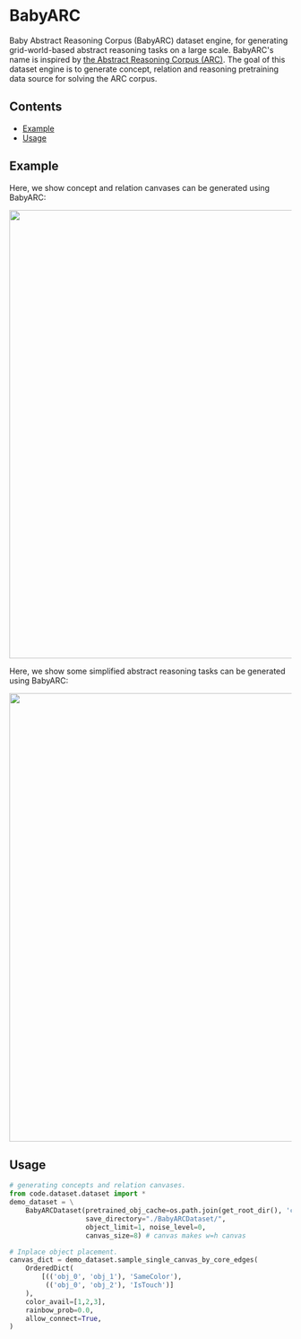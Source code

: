 # BabyARC

Baby Abstract Reasoning Corpus (BabyARC) dataset engine, for generating grid-world-based abstract reasoning tasks on a large scale. BabyARC's name is inspired by [the Abstract Reasoning Corpus (ARC)](https://github.com/fchollet/ARC). The goal of this dataset engine is to generate concept, relation and reasoning pretraining data source for solving the ARC corpus.

## Contents

* [Example](#example)
* [Usage](#usage)

## Example

Here, we show concept and relation canvases can be generated using BabyARC:

<img src="https://i.ibb.co/kMWKvv4/Baby-ARC-Examples.png" width="800">

Here, we show some simplified abstract reasoning tasks can be generated using BabyARC:

<img src="https://i.ibb.co/yFGvpM9/Baby-ARC-Task.png" width="800">

## Usage

```python
# generating concepts and relation canvases.
from code.dataset.dataset import *
demo_dataset = \
    BabyARCDataset(pretrained_obj_cache=os.path.join(get_root_dir(), 'concept_env/datasets/arc_objs.pt'),
                   save_directory="./BabyARCDataset/", 
                   object_limit=1, noise_level=0, 
                   canvas_size=8) # canvas makes w=h canvas

# Inplace object placement.
canvas_dict = demo_dataset.sample_single_canvas_by_core_edges(
    OrderedDict(
        [(('obj_0', 'obj_1'), 'SameColor'),
         (('obj_0', 'obj_2'), 'IsTouch')]
    ), 
    color_avail=[1,2,3],
    rainbow_prob=0.0,
    allow_connect=True, 
)
```
